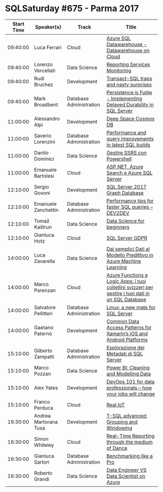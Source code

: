 # SQLSaturday #675 - Parma 2017
Start Time|Speaker(s)|Track|Title
---|---|---|---
09:40:00|Luca Ferrari|Cloud|[Azure SQL Datawarehouse - Datawarehouse on Cloud](68216.md)
09:40:00|Lorenzo Vercellati|Data Science|[Reporting Services Monitoring](68440.md)
09:40:00|Rudi Bruchez|Development|[Transact-SQL traps and nasty surprises](68773.md)
09:40:00|Mark Broadbent|Database Administration|[Persistence is Futile - Implementing Delayed Durability in SQL Server](68913.md)
11:00:00|Alessandro Alpi|Development|[Deep Space Cosmos DB](66684.md)
11:00:00|Saverio Lorenzini|Database Administration|[Performance and query improvements in latest SQL builds](68687.md)
11:00:00|Danilo Dominici|Data Science|[Gestire SSRS con Powershell](68982.md)
11:00:00|Emanuele Bartolesi|Cloud|[ASP.NET, Azure Search e Azure SQL Server](69487.md)
12:10:00|Sergio Govoni|Development|[SQL Server 2017 Graph Database](66682.md)
12:10:00|Emanuele Zanchettin|Database Administration|[Performance tips for faster SQL queries – DEV2DEV](68736.md)
12:10:00|Tomaž Kaštrun|Data Science|[Data Science for beginners](68836.md)
12:10:00|Gianluca Hotz|Cloud|[SQL Server  GDPR](69565.md)
14:00:00|Luca Zavarella|Data Science|[Dai semplici Dati al Modello Predittivo in Azure Machine Learning](66428.md)
14:00:00|Marco Parenzan|Cloud|[Azure Functions e Logic Apps: i tuoi coltellini svizzeri per gestire i tuoi dati in un SQL Database](68512.md)
14:00:00|Salvatore Pellitteri|Database Administration|[Linux: a new mate for SQL Server](68841.md)
14:00:00|Gaetano Paternò|Development|[Common Data Access Patterns for Xamarin’s iOS and Android Platforms](69281.md)
15:10:00|Gilberto Zampatti|Database Administration|[Esplorazione dei Metadati di SQL Server](67484.md)
15:10:00|Marco Pozzan|Data Science|[Power BI: Cleaning and Modelling Data](67541.md)
15:10:00|Alex Yates|Development|[DevOps 101 for data professionals – how your jobs will change](69260.md)
15:10:00|Franco Perduca|Cloud|[Real IoT](69592.md)
16:30:00|Andrea Martorana Tusa|Development|[T-SQL advanced: Grouping and Windowing](66330.md)
16:30:00|Simon Whiteley|Cloud|[Real-Time Reporting through the medium of Dance](67940.md)
16:30:00|Gianluca Sartori|Database Administration|[Benchmarking like a Pro](69304.md)
16:30:00|Roberto Grandi|Data Science|[Data Engineer VS Data Scientist on Azure](69507.md)
